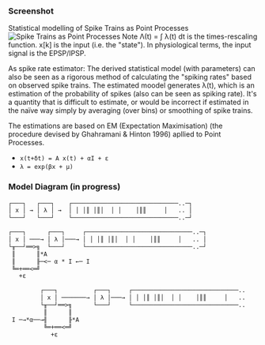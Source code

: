 

### Screenshot
Statistical modelling of Spike Trains as Point Processes
![Spike Trains as Point Processes](https://repository-images.githubusercontent.com/80567584/04691a80-5aa6-11eb-863e-9f2bab06be1b "Statisticall modelling of Spike Trains as Point Processes")
Note Λ(t) = ∫ λ(t) dt is the times-rescaling function. x[k] is the input (i.e. the "state"). In physiological terms, the input signal is the EPSP/IPSP.

As spike rate estimator: The derived statistical model (with parameters) can also be seen as a rigorous method of calculating the "spiking rates" based on observed spike trains. The estimated moodel generates λ(t), which is an estimation of the probability of spikes (also can be seen as spiking rate). It's a quantity that is difficult to estimate, or would be incorrect if estimated in the naïve way simply by averaging (over bins) or smoothing of spike trains.

The estimations are based on EM (Expectation Maximisation) (the procedure devised by Ghahramani & Hinton 1996) apllied to Point Processes.

* `x(t+δt) = A x(t) + αI + ε`
* `λ = exp(βx + μ)`

### Model Diagram (in progress)
```txt
┌───┐   ┌───┐    ┌──────────────────────────────..─┐
│ x │ → │ λ │ →  │ │ │║ │║│  │ │    │║║     │   .. │
└───┘   └───┘    └──────────────────────────────..─┘ 
```



```txt
┌───┐      ┌───┐     ┌──────────────────────────────..─┐
│ x │ ───→ │ λ │───→ │ │ │║ │║│  │ │    │║║     │   .. │
└╥──┘══>╗  └───┘     └──────────────────────────────..─┘ 
 ║      ║*A
 ║      ╟─<─ α * I ←─ I
 ╚═+══<═╝
   +ε
```

```txt
         ┌───┐          ┌───┐     ┌──────────────────────────────..
         │ x │ ───────→ │ λ │───→ │ │ │║ │║│  │ │    │║║     │   ..
         └╥──┘══>╗      └───┘     └──────────────────────────────..
          ║      ║
 I ─→*α──→╢      ╟*A
          ╚═+══<═╝
            +ε
```

